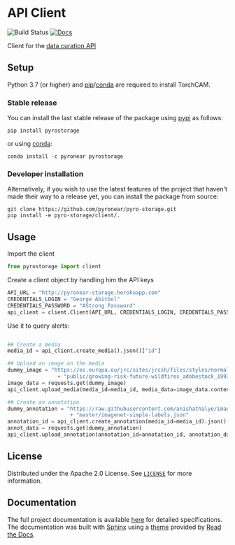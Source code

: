 # API Client

![Build Status](https://github.com/pyronear/pyro-storage/workflows/client/badge.svg)  [![Docs](https://img.shields.io/badge/docs-available-blue.svg)](http://pyronear.org/pyro-storage)

Client for the [data curation API](https://github.com/pyronear/pyro-storage)


## Setup

Python 3.7 (or higher) and [pip](https://pip.pypa.io/en/stable/)/[conda](https://docs.conda.io/en/latest/miniconda.html) are required to install TorchCAM.

### Stable release

You can install the last stable release of the package using [pypi](https://pypi.org/project/pyrostorage/) as follows:

```shell
pip install pyrostorage
```

or using [conda](https://anaconda.org/pyronear/pyrostorage):

```shell
conda install -c pyronear pyrostorage
```

### Developer installation

Alternatively, if you wish to use the latest features of the project that haven't made their way to a release yet, you can install the package from source:

```shell
git clone https://github.com/pyronear/pyro-storage.git
pip install -e pyro-storage/client/.
```


## Usage

Import the client

```python
from pyrostorage import client
```

Create a client object by handling him the API keys

```python
API_URL = "http://pyronear-storage.herokuapp.com"
CREDENTIALS_LOGIN = "George Abitbol"
CREDENTIALS_PASSWORD = "AStrong Password"
api_client = client.Client(API_URL, CREDENTIALS_LOGIN, CREDENTIALS_PASSWORD)
```

Use it to query alerts:
```python

## Create a media
media_id = api_client.create_media().json()["id"]

## Upload an image on the media
dummy_image = "https://ec.europa.eu/jrc/sites/jrcsh/files/styles/normal-responsive/" \
                + "public/growing-risk-future-wildfires_adobestock_199370851.jpeg"
image_data = requests.get(dummy_image)
api_client.upload_media(media_id=media_id, media_data=image_data.content)

## Create an annotation
dummy_annotation = "https://raw.githubusercontent.com/anishathalye/imagenet-simple-labels/" \
					+ "master/imagenet-simple-labels.json"
annotation_id = api_client.create_annotation(media_id=media_id).json()["id"]
annot_data = requests.get(dummy_annotation)
api_client.upload_annotation(annotation_id=annotation_id, annotation_data=annot_data.content)

```


## License

Distributed under the Apache 2.0 License. See [`LICENSE`](LICENSE) for more information.



## Documentation

The full project documentation is available [here](http://pyronear.org/pyro-storage) for detailed specifications. The documentation was built with [Sphinx](https://www.sphinx-doc.org/) using a [theme](https://github.com/readthedocs/sphinx_rtd_theme) provided by [Read the Docs](https://readthedocs.org/).

